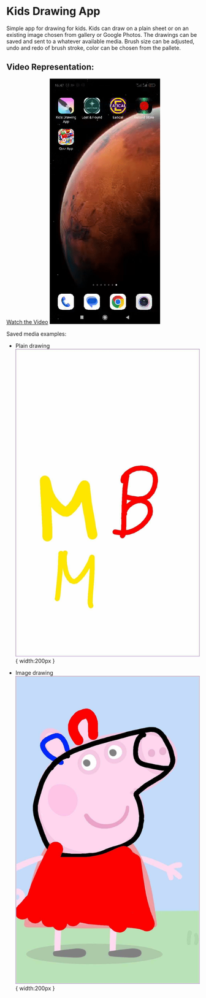 # Kids Drawing App

Simple app for drawing for kids. Kids can draw on a plain sheet or on an existing image chosen from gallery or Google Photos. The drawings can be saved and sent to a whatever available media. Brush size can be adjusted, undo and redo of brush stroke, color can be chosen from the pallete.

## Video Representation:

[Watch the Video](./kids_drawing_app_pics/draw_video.mp4)
![Example Video](./kids_drawing_app_pics/draw_gif.gif)

Saved media examples:

* Plain drawing
![Plain drawing](./kids_drawing_app_pics/plain_draw.jpg){ width:200px }

* Image drawing
![Image drawing](./kids_drawing_app_pics/image_draw.jpg){ width:200px }
